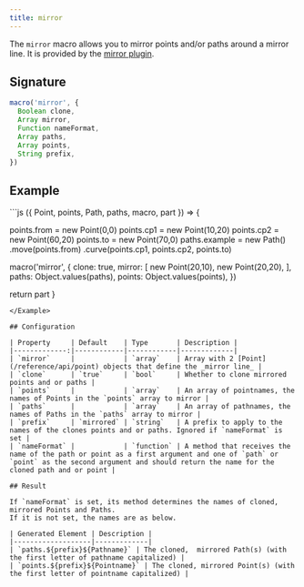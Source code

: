 ```yaml
---
title: mirror
---
```


The `mirror` macro allows you to mirror points and/or paths around a mirror
line. It is provided by the [mirror plugin](/reference/plugins/mirror/).

## Signature

```js
macro('mirror', {
  Boolean clone,
  Array mirror,
  Function nameFormat,
  Array paths,
  Array points,
  String prefix,
})
```

## Example

<Example caption="An example of the mirror macro">
```js
({ Point, points, Path, paths, macro, part }) => {

  points.from = new Point(0,0)
  points.cp1 = new Point(10,20)
  points.cp2 = new Point(60,20)
  points.to = new Point(70,0)
  paths.example = new Path()
    .move(points.from)
    .curve(points.cp1, points.cp2, points.to)
  
  macro('mirror', {
    clone: true,
    mirror: [
      new Point(20,10),
      new Point(20,20),
    ],
    paths: Object.values(paths),
    points: Object.values(points),
  })

  return part
}
```
</Example>

## Configuration

| Property     | Default    | Type       | Description |
|-------------:|------------|------------|-------------|
| `mirror`     |            | `array`    | Array with 2 [Point](/reference/api/point) objects that define the _mirror line_ |
| `clone`      | `true`     | `bool`     | Whether to clone mirrored points and or paths |
| `points`     |            | `array`    | An array of pointnames, the names of Points in the `points` array to mirror |
| `paths`      |            | `array`    | An array of pathnames, the names of Paths in the `paths` array to mirror |
| `prefix`     | `mirrored` | `string`   | A prefix to apply to the names of the clones points and or paths. Ignored if `nameFormat` is set |
| `nameFormat` |            | `function` | A method that receives the name of the path or point as a first argument and one of `path` or `point` as the second argument and should return the name for the cloned path and or point |

## Result

If `nameFormat` is set, its method determines the names of cloned, mirrored Points and Paths.
If it is not set, the names are as below.

| Generated Element | Description |
|-------------------|-------------|
| `paths.${prefix}${Pathname}` | The cloned,  mirrored Path(s) (with the first letter of pathname capitalized) |
| `points.${prefix}${Pointname}` | The cloned, mirrored Point(s) (with the first letter of pointname capitalized) |
